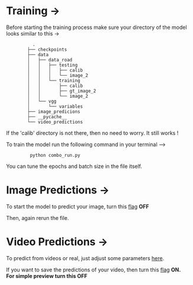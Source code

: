 # Training ->

Before starting the training process make sure your directory of the model looks similar to this ->

              .
            ├── checkpoints
            ├── data
            │   ├── data_road
            │   │   ├── testing
            │   │   │   ├── calib
            │   │   │   └── image_2
            │   │   └── training
            │   │       ├── calib
            │   │       ├── gt_image_2
            │   │       └── image_2
            │   └── vgg
            │       └── variables
            ├── image_predicions
            ├── __pycache__
            └── video_predictions




If the 'calib' directory is not there, then no need to worry. It still works !

To train the model run the following command in your terminal -->

             python combo_run.py

You can tune the epochs and batch size in the file itself.

# Image Predictions ->

To start the model to predict your image, turn this <a href = "https://github.com/AYUSH-ISHAN/Road_Segmentation/blob/621e1b68aedc96cc703d4127c66e6254d69866f9/FCN_combo/combo_run.py#L155">flag</a> <B>OFF</B>

Then, again rerun the file.

# Video Predictions ->

To predict from videos or real, just adjust some parameters <a href = "https://github.com/AYUSH-ISHAN/Road_Segmentation/blob/621e1b68aedc96cc703d4127c66e6254d69866f9/FCN_combo/combo_test.py#L10">here</a>.

If you want to save the predictions of your video, then turn this <a href = "https://github.com/AYUSH-ISHAN/Road_Segmentation/blob/621e1b68aedc96cc703d4127c66e6254d69866f9/FCN_combo/combo_test.py#L6">flag</a> <B>ON<B>.<br>
For simple preview turn this <B>OFF</B>
